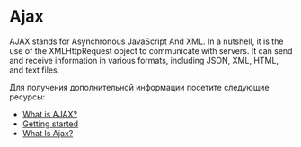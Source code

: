 # Ajax

AJAX stands for Asynchronous JavaScript And XML. In a nutshell, it is the use of the XMLHttpRequest object to communicate with servers. It can send and receive information in various formats, including JSON, XML, HTML, and text files.

Для получения дополнительной информации посетите следующие ресурсы:

- [What is AJAX?](https://www.w3schools.com/whatis/whatis_ajax.asp)
- [Getting started](https://developer.mozilla.org/en-US/docs/Web/Guide/AJAX/Getting_Started)
- [What Is Ajax?](https://www.youtube.com/watch?v=3l13qGLTgNw)
